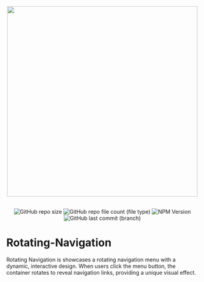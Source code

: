 <div align="center">
  <img src="https://github.com/yazansedih/Rotating-Navigation/assets/137224224/ed0b5cdf-9f84-43ab-9039-a46698abbf60" width=500px/>
  <br />
  <br />

 ![GitHub repo size](https://img.shields.io/github/repo-size/yazansedih/Rotating-Navigation) ![GitHub repo file count (file type)](https://img.shields.io/github/directory-file-count/yazansedih/Rotating-Navigation) ![NPM Version](https://img.shields.io/npm/v/npm) ![GitHub last commit (branch)](https://img.shields.io/github/last-commit/yazansedih/Rotating-Navigation/main)
 
</div>  

<h1>Rotating-Navigation</h1>
Rotating Navigation is showcases a rotating navigation menu with a dynamic, interactive design. When users click the menu button, the container rotates to reveal navigation links, providing a unique visual effect.
